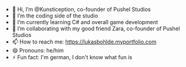 - 👋 Hi, I’m @Kunstiception, co-founder of Pushel Studios
- 👀 I’m the coding side of the studio
- 🌱 I’m currently learning C# and overall game development
- 💞️ I’m collaborating with my good friend Zara, co-founder of Pushel Studios
- 📫 How to reach me: https://lukasbohlde.myportfolio.com
- 😄 Pronouns: he/him
- ⚡ Fun fact: I'm german, I don't know what fun is

<!---
Kunstiception/Kunstiception is a ✨ special ✨ repository because its `README.md` (this file) appears on your GitHub profile.
You can click the Preview link to take a look at your changes.
--->

